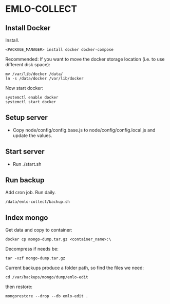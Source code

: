 EMLO-COLLECT
============

Install Docker
--------------

Install.

    <PACKAGE_MANAGER> install docker docker-compose
    
Recommended: If you want to move the docker storage location (i.e. to use different disk space):

    mv /var/lib/docker /data/
    ln -s /data/docker /var/lib/docker

Now start docker:

    systemctl enable docker
    systemctl start docker

Setup server
-----------

 - Copy node/config/config.base.js to node/config/config.local.js and update the values.


Start server
-----------

 - Run ./start.sh

Run backup
----------

Add cron job. Run daily.

    /data/emlo-collect/backup.sh

Index mongo
-----------

Get data and copy to container:

    docker cp mongo-dump.tar.gz <container_name>:\

Decompress if needs be:

    tar -xzf mongo-dump.tar.gz

Current backups produce a folder path, so find the files we need:

    cd /var/backups/mongo/dump/emlo-edit

then restore:

    mongorestore --drop --db emlo-edit .
    
